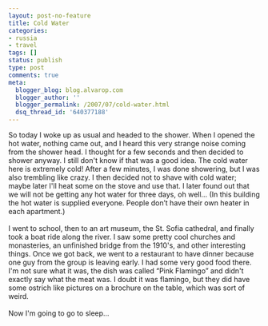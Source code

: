 ```yaml
---
layout: post-no-feature
title: Cold Water
categories:
- russia
- travel
tags: []
status: publish
type: post
comments: true
meta:
  blogger_blog: blog.alvarop.com
  blogger_author: ''
  blogger_permalink: /2007/07/cold-water.html
  dsq_thread_id: '640377188'
---
```

So today I woke up as usual and headed to the shower. When I opened the hot water, nothing came out, and I heard this very strange noise coming from the shower head. I thought for a few seconds and then decided to shower anyway. I still don't know if that was a good idea. The cold water here is extremely cold! After a few minutes, I was done showering, but I was also trembling like crazy. I then decided not to shave with cold water; maybe later I'll heat some on the stove and use that. I later found out that we will not be getting any hot water for three days, oh well… (In this building the hot water is supplied everyone. People don’t have their own heater in each apartment.)<br /><br />I went to school, then to an art museum, the St. Sofia cathedral, and finally took a boat ride along the river. I saw some pretty cool churches and monasteries, an unfinished bridge from the 1910's, and other interesting things. Once we got back, we went to a restaurant to have dinner because one guy from the group is leaving early. I had some very good food there. I'm not sure what it was, the dish was called “Pink Flamingo” and didn't exactly say what the meat was. I doubt it was flamingo, but they did have some ostrich like pictures on a brochure on the table, which was sort of weird.<br /><br />Now I'm going to go to sleep...
